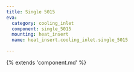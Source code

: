 ```yaml
---
title: Single 5015
eva:
  category: cooling_inlet
  component: single_5015
  mounting: heat_insert
  name: heat_insert.cooling_inlet.single_5015

---
```


{% extends 'component.md' %}